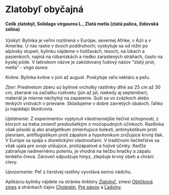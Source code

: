 Zlatobyľ obyčajná
=================

#### Celík zlatobýl, Solidago virgaurea L., Zlatá metla (zlatá palica, židovská zelina)

*Výskyt*: Bylinka je veľmi rozšírená v Európe, severnej Afrike, v Ázii a v
Amerike. U nás rastie v dvoch poddruhoch; vyskytuje sa od nížin po alpínsky
stupeň, bylinku nájdeme v húšťavách, lesoch, na lúkach a pasienkoch, najmä na
rúbaniskách a riedko zarastených stráňach, často na kyslej pôde. V latinskom
názve je zakódovaný ľudový názov “zlatý prút, metla” - *virga aurea*.

*Kvitne*: Bylinka kvitne v júni až august. Poskytuje veľa nektáru a peľu.

*Zber*: Predmetom zberu sú bylinné vrcholky rastlinky dlhé asi 25 cm až 30 cm,
zberané na začiatku rozkvetu (jún až júl, niekedy aj september); materiál je
mierne náchylný na zaparenie. Suší sa vo zväzkoch alebo tenkých vrstvách v
prievane. Skladujeme v dobre zavretých obaloch, ľahko ju napádajú škodcovia.

*Uplatnenie*: Z experimentov vyplynuli všestrannejšie liečivé schopnosti, z
ktorých sa treba zmieniť predovšetkým o močopudných účinkoch. Rastlinka však
pôsobí aj ako analgetikum zmierňujúce bolesti, antimykotikum proti plesniam,
antiflogistikum proti zápalom a hypotonikum znižujúce krvný tlak. V Európe sa
spája s diuretickými vlastnosťami. V tradičnom liečiteľstve sa však ujala pre
svoje utišujúce, protizápalové a hojivé účinky. Keďže zabraňuje nadmernému
poteniu, je vhodná na liečbu hnačky a zápalu tenkého čreva. Zároveň odpudzuje
hmyz, zlepšuje krvný obeh a chráni cievy.

*Upozornenie*: Peľ z čerstvej rastliny vyvoláva sennú nádchu.

Aplikáciu bylinky nájdete na stránke tinktúry
[Zlatobyľ](/tinktury-jednobylinkove/zlatobyl-2), zmesi [Obličková
zmes](/sip/p/oblickova-zmes-ledvinova-smes/) a stránkach čajov
[Cholestin](/caje/cholestin-zlcnikovy), [Pre pánov](/caje/pre-panov) a
[Ľadviny](/caje/ladviny).

